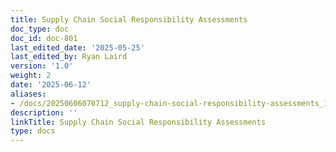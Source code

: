 ```yaml
---
title: Supply Chain Social Responsibility Assessments
doc_type: doc
doc_id: doc-801
last_edited_date: '2025-05-25'
last_edited_by: Ryan Laird
version: '1.0'
weight: 2
date: '2025-06-12'
aliases:
- /docs/20250606070712_supply-chain-social-responsibility-assessments_1_1/
description: ''
linkTitle: Supply Chain Social Responsibility Assessments
type: docs
---
```


